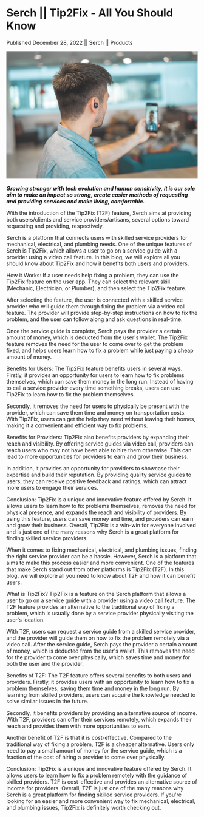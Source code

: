 # Serch || Tip2Fix - All You Should Know

Published December 28, 2022 || Serch || Products

![Tip2Fix](../../../../../assets/blog/tip2fix.jpg)

***Growing stronger with tech evolution and human sensitivity, it is our sole aim to make an impact so strong, create easier methods of requesting and providing services and make living, comfortable.***

With the introduction of the Tip2Fix (T2F) feature, Serch aims at providing both users/clients and service providers/artisans, several options toward requesting and providing, respectively.

Serch is a platform that connects users with skilled service providers for mechanical, electrical, and plumbing needs. One of the unique features of Serch is Tip2Fix, which allows a user to go on a service guide with a provider using a video call feature. In this blog, we will explore all you should know about Tip2Fix and how it benefits both users and providers.

How it Works:
If a user needs help fixing a problem, they can use the Tip2Fix feature on the user app. They can select the relevant skill (Mechanic, Electrician, or Plumber), and then select the Tip2Fix feature.

After selecting the feature, the user is connected with a skilled service provider who will guide them through fixing the problem via a video call feature. The provider will provide step-by-step instructions on how to fix the problem, and the user can follow along and ask questions in real-time.

Once the service guide is complete, Serch pays the provider a certain amount of money, which is deducted from the user's wallet. The Tip2Fix feature removes the need for the user to come over to get the problem fixed, and helps users learn how to fix a problem while just paying a cheap amount of money.

Benefits for Users:
The Tip2Fix feature benefits users in several ways. Firstly, it provides an opportunity for users to learn how to fix problems themselves, which can save them money in the long run. Instead of having to call a service provider every time something breaks, users can use Tip2Fix to learn how to fix the problem themselves.

Secondly, it removes the need for users to physically be present with the provider, which can save them time and money on transportation costs. With Tip2Fix, users can get the help they need without leaving their homes, making it a convenient and efficient way to fix problems.

Benefits for Providers:
Tip2Fix also benefits providers by expanding their reach and visibility. By offering service guides via video call, providers can reach users who may not have been able to hire them otherwise. This can lead to more opportunities for providers to earn and grow their business.

In addition, it provides an opportunity for providers to showcase their expertise and build their reputation. By providing quality service guides to users, they can receive positive feedback and ratings, which can attract more users to engage their services.

Conclusion:
Tip2Fix is a unique and innovative feature offered by Serch. It allows users to learn how to fix problems themselves, removes the need for physical presence, and expands the reach and visibility of providers. By using this feature, users can save money and time, and providers can earn and grow their business. Overall, Tip2Fix is a win-win for everyone involved and is just one of the many reasons why Serch is a great platform for finding skilled service providers.

When it comes to fixing mechanical, electrical, and plumbing issues, finding the right service provider can be a hassle. However, Serch is a platform that aims to make this process easier and more convenient. One of the features that make Serch stand out from other platforms is Tip2Fix (T2F). In this blog, we will explore all you need to know about T2F and how it can benefit users.

What is Tip2Fix?
Tip2Fix is a feature on the Serch platform that allows a user to go on a service guide with a provider using a video call feature. The T2F feature provides an alternative to the traditional way of fixing a problem, which is usually done by a service provider physically visiting the user's location.

With T2F, users can request a service guide from a skilled service provider, and the provider will guide them on how to fix the problem remotely via a video call. After the service guide, Serch pays the provider a certain amount of money, which is deducted from the user's wallet. This removes the need for the provider to come over physically, which saves time and money for both the user and the provider.

Benefits of T2F:
The T2F feature offers several benefits to both users and providers. Firstly, it provides users with an opportunity to learn how to fix a problem themselves, saving them time and money in the long run. By learning from skilled providers, users can acquire the knowledge needed to solve similar issues in the future.

Secondly, it benefits providers by providing an alternative source of income. With T2F, providers can offer their services remotely, which expands their reach and provides them with more opportunities to earn.

Another benefit of T2F is that it is cost-effective. Compared to the traditional way of fixing a problem, T2F is a cheaper alternative. Users only need to pay a small amount of money for the service guide, which is a fraction of the cost of hiring a provider to come over physically.

Conclusion:
Tip2Fix is a unique and innovative feature offered by Serch. It allows users to learn how to fix a problem remotely with the guidance of skilled providers. T2F is cost-effective and provides an alternative source of income for providers. Overall, T2F is just one of the many reasons why Serch is a great platform for finding skilled service providers. If you're looking for an easier and more convenient way to fix mechanical, electrical, and plumbing issues, Tip2Fix is definitely worth checking out.
